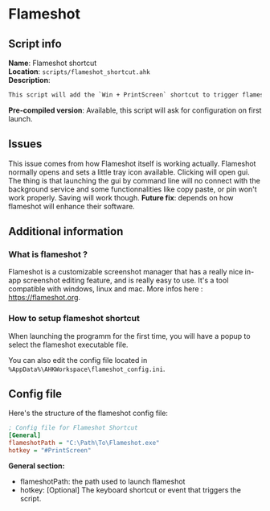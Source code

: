 # Flameshot

## Script info

**Name**: Flameshot shortcut\
**Location**: `scripts/flameshot_shortcut.ahk`\
**Description**:
```txt
This script will add the `Win + PrintScreen` shortcut to trigger flameshot screenshot process.
```
**Pre-compiled version**: Available, this script will ask for configuration on first launch.

## Issues

This issue comes from how Flameshot itself is working actually. Flameshot normally opens and sets a little tray icon available. Clicking will open gui. The thing is that launching the gui by command line will no connect with the background service and some functionnalities like copy paste, or pin won't work properly. Saving will work though.
**Future fix**: depends on how flameshot will enhance their software.

## Additional information

### What is flameshot ?

Flameshot is a customizable screenshot manager that has a really nice in-app screenshot editing feature, and is really easy to use. It's a tool compatible with windows, linux and mac. More infos here : https://flameshot.org.

### How to setup flameshot shortcut

When launching the programm for the first time, you will have a popup to select the flameshot executable file.

You can also edit the config file located in `%AppData%\AHKWorkspace\flameshot_config.ini`.

## Config file

Here's the structure of the flameshot config file:

```ini
; Config file for Flameshot Shortcut
[General]
flameshotPath = "C:\Path\To\Flameshot.exe"
hotkey = "#PrintScreen"
```

**General section:**
- flameshotPath: the path used to launch flameshot
- hotkey: [Optional] The keyboard shortcut or event that triggers the script.
